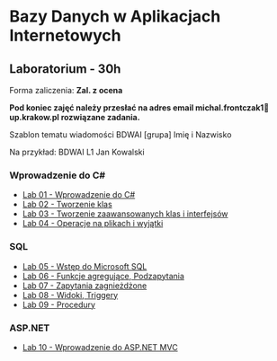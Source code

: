 # Bazy Danych w Aplikacjach Internetowych
## Laboratorium - 30h

Forma zaliczenia: **Zal. z ocena**

**Pod koniec zajęć należy przesłać na adres email michal.frontczak1📧up.krakow.pl rozwiązane zadania.**

Szablon tematu wiadomości BDWAI [grupa] Imię i Nazwisko

Na przykład:
BDWAI L1 Jan Kowalski

### Wprowadzenie do C#
- [Lab 01 - Wprowadzenie do C#](lab/01_intro.md)
- [Lab 02 - Tworzenie klas](lab/02_klasy.md)
- [Lab 03 - Tworzenie zaawansowanych klas i interfejsów](lab/03_dziedziczenie_i_interfejsy.md)
- [Lab 04 - Operacje na plikach i wyjątki](lab/04_pliki_i_wyjatki.md)

### SQL
- [Lab 05 - Wstęp do Microsoft SQL](lab/05_intro_baza_danych.md)
- [Lab 06 - Funkcje agregujące, Podzapytania](lab/06_agregacja_podzapytania.md)
- [Lab 07 - Zapytania zagnieżdżone](lab/07_zapytania_zagniezdzone.md)
- [Lab 08 - Widoki, Triggery](lab/08_widoki_triggery.md)
- [Lab 09 - Procedury](lab/09_procedury.md)

### ASP.NET
- [Lab 10 - Wprowadzenie do ASP.NET MVC](lab/mvc/10_wstep_do_mvc.md)

